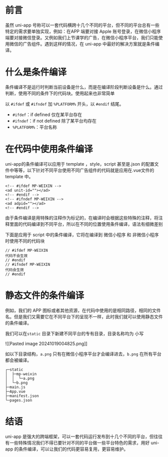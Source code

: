 
# 前言

虽然 uni-app 号称可以一套代码横跨十几个不同的平台，但不同的平台总有一些特定的需求要单独实现，例如：在APP 端要对接 Apple 账号登录，在微信小程序端要对接微信登录。又例如我们上节课学的广告，在微信小程序平台，我们只能使用微信的广告组件。遇到这样的情况，在 uni-app 中最好的解决方案就是条件编译。

# 什么是条件编译

条件编译不是运行时判断当前设备是什么，而是在编译阶段判断设备是什么。通过判断，使用不同的条件下的代码块。使用起来也非常简单

以 `#ifdef` 或 `#ifndef` 加 `%PLATFORM%` 开头，以 `#endif` 结尾。
- `#ifdef`：if defined 仅在某平台存在
- `#ifndef`：if not defined 除了某平台均存在
- `%PLATFORM%`：平台名称

# 在代码中使用条件编译

uni-app的条件编译可以应用于 template ，style，script 甚至是.json 的配置文件中等等，以下针对不同平台使用不同广告组件的代码就是应用在.vue文件的 template 中。

```
<!-- #ifdef MP-WEIXIN -->
<ad unit-id=""></ad>
<!-- #endif -->
<!-- #ifndef MP-WEIXIN -->
<ad adpid=""></ad>
<!-- #endif -->
```

由于条件编译是用特殊的注释作为标记的，在编译时会根据这些特殊的注释，将注释里面的代码编译到不同平台，所以在不同的位置使用条件编译，语法有细微差别

下面是应用于 script 中的条件编译，它将在编译到 微信小程序 和 非微信小程序 时使用不同的代码块
```
// #ifdef MP-WEIXIN
代码不会生效
// #endif
// #ifndef MP-WEIXIN
代码会生效
// #endif
```

# 静态文件的条件编译

例如，我们的 APP 图标或者其他资源，在代码中使用的是相同路径，相同的文件名。但是我们又需要它在不同平台下的呈现不一样，此时我们就可以使用静态文件的条件编译。

我们可以在`static` 目录下新建不同平台的专有目录，目录名称均为 小写

![[Pasted image 20241019004825.png]]


如以下目录结构，`a.png` 只有在微信小程序平台才会编译进去，`b.png` 在所有平台都会被编译。

```
┌─static
│  ├─mp-weixin
│  │  └─a.png
│  └─b.png
├─main.js
├─App.vue
├─manifest.json
└─pages.json
```

# 结语

uni-app 是强大的跨端框架，可以一套代码运行发布到十几个不同的平台，但往往有一些特殊情况我们不得已要针对不同的平台做一些平台特色的需求，用好 uni-app 的条件编译，可以让我们的代码更容易复用，更容易维护。